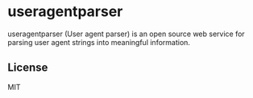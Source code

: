 # useragentparser

useragentparser (User agent parser) is an open source web service for parsing user agent strings into meaningful information.

## License

MIT
